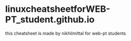 # linuxcheatsheetforWEB-PT_student.github.io
this cheatsheet is made by nikhilmittal for web-pt students
